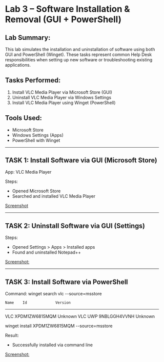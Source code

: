 Lab 3 – Software Installation & Removal (GUI + PowerShell)
===========================================================

Lab Summary:
------------
This lab simulates the installation and uninstallation of software using both GUI and PowerShell (Winget). These tasks represent common Help Desk responsibilities when setting up new software or troubleshooting existing applications.

Tasks Performed:
----------------
1. Install VLC Media Player via Microsoft Store (GUI)
2. Uninstall VLC Media Player via Windows Settings
3. Install VLC Media Player using Winget (PowerShell)

Tools Used:
-----------
- Microsoft Store
- Windows Settings (Apps)
- PowerShell with Winget

--------------------------------------------------
TASK 1: Install Software via GUI (Microsoft Store)
--------------------------------------------------
App: VLC Media Player

Steps:
- Opened Microsoft Store
- Searched and installed VLC Media Player

[Screenshot](vlc_installed_gui.png)

--------------------------------------------------
TASK 2: Uninstall Software via GUI (Settings)
--------------------------------------------------
Steps:
- Opened Settings > Apps > Installed apps
- Found and uninstalled Notepad++

[Screenshot:](VLC_uninstalled_gui.png)

--------------------------------------------------
TASK 3: Install Software via PowerShell
--------------------------------------------------
Command:
    winget search vlc --source=msstore
    
    Name    Id             Version
------------------------------
VLC     XPDM1ZW6815MQM Unknown
VLC UWP 9NBLGGH4VVNH   Unknown

winget install XPDM1ZW6815MQM --source=msstore

Result:
- Successfully installed via command line

[Screenshot:](VLC_installed_winget.png)
